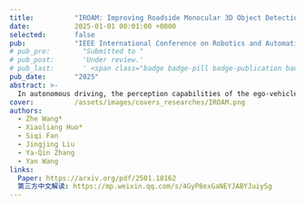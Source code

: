 ```yaml
---
title:          "IROAM: Improving Roadside Monocular 3D Object Detection Learning from Autonomous Vehicle Data Domain"
date:           2025-01-01 00:01:00 +0800
selected:       false
pub:            "IEEE International Conference on Robotics and Automation (ICRA)"
# pub_pre:        "Submitted to "
# pub_post:       'Under review.'
# pub_last:       ' <span class="badge badge-pill badge-publication badge-success">Spotlight</span>'
pub_date:       "2025"
abstract: >-
  In autonomous driving, the perception capabilities of the ego-vehicle can be enhanced through roadside sensors, which provide a holistic view of the environment. However, existing monocular detection methods designed for vehicle cameras are not suitable for roadside cameras due to significant viewpoint domain gaps. To bridge this gap and improve roadside monocular 3D object detection, we propose IROAM, a semantic-geometry decoupled contrastive learning framework that simultaneously takes both vehicle-side and roadside data as input. IROAM comprises two key modules. The In-Domain Query Interaction module leverages a transformer to learn content and depth information for each domain and outputs object queries. The Cross-Domain Query Enhancement module, aiming to learn better feature representations from both domains, decouples queries into semantic and geometric parts. Only the semantic part is used for contrastive learning. Experiments demonstrate that IROAM significantly improves the performance of roadside detectors. The results validate IROAM's capability to effectively learn and integrate cross-domain information.
cover:          /assets/images/covers_researches/IROAM.png
authors:
  - Zhe Wang*
  - Xiaoliang Huo*
  - Siqi Fan
  - Jingjing Liu
  - Ya-Qin Zhang
  - Yan Wang
links:
  Paper: https://arxiv.org/pdf/2501.18162
  第三方中文解读: https://mp.weixin.qq.com/s/4GyP8exGaNEYJABYJuiySg
---
```

